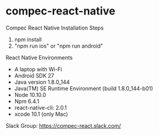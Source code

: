 # compec-react-native
Compec React Native Installation Steps

1) npm install
2) "npm run ios" or "npm run android"

React Native Environments

- A laptop with Wi-Fi
- Android SDK 27
- Java version 1.8.0_144
- Java(TM) SE Runtime Environment (build 1.8.0_144-b01)
- Node 10.10.0
- Npm 6.4.1
- react-native-cli: 2.0.1
- xcode 10.1 (only Mac)


Slack Group: https://compec-react.slack.com/
